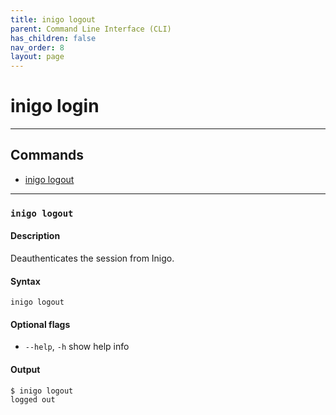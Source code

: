 ```yaml
---
title: inigo logout
parent: Command Line Interface (CLI)
has_children: false
nav_order: 8
layout: page
---
```


# inigo login
---

## Commands
- [inigo logout](#inigo-logout)

---

### ```inigo logout```
#### **Description**
Deauthenticates the session from Inigo.

#### **Syntax**
```
inigo logout
```

#### Optional flags
* `--help`, `-h`
show help info


#### **Output**
```
$ inigo logout
logged out
```